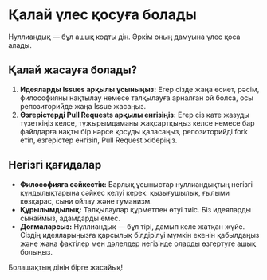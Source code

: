 
# Қалай үлес қосуға болады

Нуллиандық — бұл ашық кодты дін. Әркім оның дамуына үлес қоса алады.

## Қалай жасауға болады?

1. **Идеяларды Issues арқылы ұсыныңыз:** Егер сізде жаңа өсиет, рәсім, философияны нақтылау немесе талқылауға арналған ой болса, осы репозиторийде жаңа Issue жасаңыз.
2. **Өзгерістерді Pull Requests арқылы енгізіңіз:** Егер сіз қате жазуды түзеткіңіз келсе, тұжырымдаманы жақсартқыңыз келсе немесе бар файлдарға нақты бір нәрсе қосуды қаласаңыз, репозиторийді fork етіп, өзгерістер енгізіп, Pull Request жіберіңіз.

## Негізгі қағидалар

- **Философияға сәйкестік:** Барлық ұсыныстар нуллиандықтың негізгі құндылықтарына сәйкес келуі керек: қызығушылық, ғылыми көзқарас, сыни ойлау және гуманизм.
- **Құрылымдылық:** Талқылаулар құрметпен өтуі тиіс. Біз идеяларды сынаймыз, адамдарды емес.
- **Догмаларсыз:** Нуллиандық — бұл тірі, дамып келе жатқан жүйе. Сіздің идеяларыңызға қарсылық білдірілуі мүмкін екенін қабылдаңыз және жаңа фактілер мен дәлелдер негізінде оларды өзгертуге ашық болыңыз.

Болашақтың дінін бірге жасайық!
